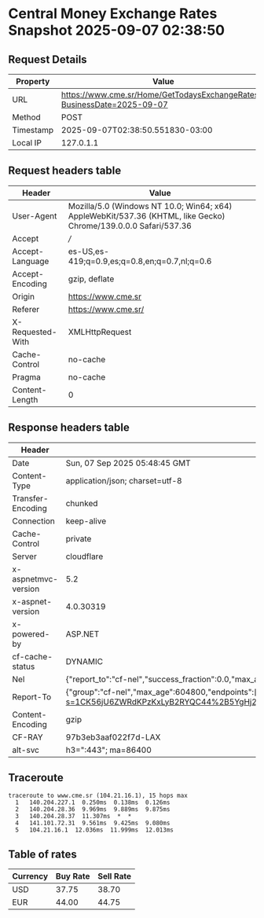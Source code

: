 # Central Money Exchange Rates Snapshot 2025-09-07 02:38:50
## Request Details

| Property | Value |
|----------|-------|
| URL | https://www.cme.sr/Home/GetTodaysExchangeRates/?BusinessDate=2025-09-07 |
| Method | POST |
| Timestamp | 2025-09-07T02:38:50.551830-03:00 |
| Local IP | 127.0.1.1 |
    
## Request headers table

| Header | Value |
|--------|-------|
| User-Agent | Mozilla/5.0 (Windows NT 10.0; Win64; x64) AppleWebKit/537.36 (KHTML, like Gecko) Chrome/139.0.0.0 Safari/537.36 |
| Accept | */* |
| Accept-Language | es-US,es-419;q=0.9,es;q=0.8,en;q=0.7,nl;q=0.6 |
| Accept-Encoding | gzip, deflate |
| Origin | https://www.cme.sr |
| Referer | https://www.cme.sr/ |
| X-Requested-With | XMLHttpRequest |
| Cache-Control | no-cache |
| Pragma | no-cache |
| Content-Length | 0 |

    
## Response headers table
| Header | Value |
|--------|-------|
| Date | Sun, 07 Sep 2025 05:48:45 GMT |
| Content-Type | application/json; charset=utf-8 |
| Transfer-Encoding | chunked |
| Connection | keep-alive |
| Cache-Control | private |
| Server | cloudflare |
| x-aspnetmvc-version | 5.2 |
| x-aspnet-version | 4.0.30319 |
| x-powered-by | ASP.NET |
| cf-cache-status | DYNAMIC |
| Nel | {"report_to":"cf-nel","success_fraction":0.0,"max_age":604800} |
| Report-To | {"group":"cf-nel","max_age":604800,"endpoints":[{"url":"https://a.nel.cloudflare.com/report/v4?s=1CK56jU6ZWRdKPzKxLyB2RYQC44%2B5YgHj2MITx1ufHv%2Bx9ynguypoarR0d3Bi8fGKuZ28jxshf%2BzWrkUQvrwIgaUSbWcq202i7Y%3D"}]} |
| Content-Encoding | gzip |
| CF-RAY | 97b3eb3aaf022f7d-LAX |
| alt-svc | h3=":443"; ma=86400 |

## Traceroute 

```
traceroute to www.cme.sr (104.21.16.1), 15 hops max
  1   140.204.227.1  0.250ms  0.138ms  0.126ms 
  2   140.204.28.36  9.969ms  9.889ms  9.875ms 
  3   140.204.28.37  11.307ms  *  * 
  4   141.101.72.31  9.561ms  9.425ms  9.080ms 
  5   104.21.16.1  12.036ms  11.999ms  12.013ms 

```


## Table of rates

| Currency | Buy Rate | Sell Rate |
|----------|----------|-----------|
| USD | 37.75 | 38.70 |
| EUR | 44.00 | 44.75 |
